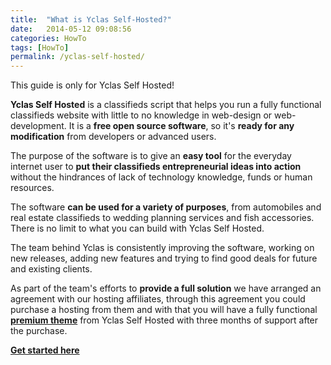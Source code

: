```yaml
---
title:  "What is Yclas Self-Hosted?"
date:   2014-05-12 09:08:56
categories: HowTo
tags: [HowTo]
permalink: /yclas-self-hosted/
---
```

<div class="alert alert-warning">
<strong><i class="glyphicon glyphicon-warning-sign"></i> </strong> This guide is only for Yclas Self Hosted!
</div>

**Yclas Self Hosted** is a classifieds script that helps you run a fully functional classifieds website with little to no knowledge in web-design or web-development. It is a **free open source software**, so it's **ready for any modification** from developers or advanced users.

The purpose of the software is to give an **easy tool** for the everyday internet user to **put their classifieds entrepreneurial ideas into action** without the hindrances of lack of technology knowledge, funds or human resources.

The software **can be used for a variety of purposes**, from automobiles and real estate classifieds to wedding planning services and fish accessories. There is no limit to what you can build with Yclas Self Hosted.

The team behind Yclas is consistently improving the software, working on new releases, adding new features and trying to find good deals for future and existing clients.

As part of the team's efforts to **provide a full solution** we have arranged an agreement with our hosting affiliates, through this agreement you could purchase a hosting from them and with that you will have a fully functional **[premium theme](https://selfhosted.yclas.com)** from Yclas Self Hosted with three months of support after the purchase.

**[Get started here](https://yclas.com/self-hosted.html#package)**

